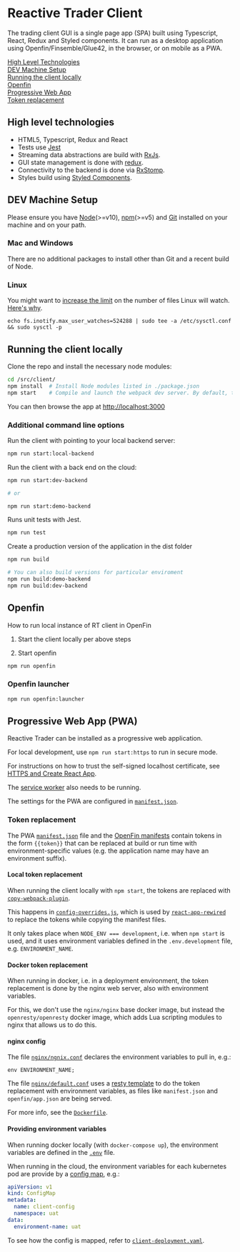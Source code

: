 # Reactive Trader Client

The trading client GUI is a single page app (SPA) built using Typescript, React, Redux and Styled components. It can run as a desktop application using Openfin/Finsemble/Glue42, in the browser, or on mobile as a PWA.

[High Level Technologies](#high-level-technologies)  
[DEV Machine Setup](#dev-machine-setup)  
[Running the client locally](#running-the-client-locally)  
[Openfin](#openfin)  
[Progressive Web App](#progressive-web-app)  
[Token replacement](#token-replacement)  

## High level technologies

- HTML5, Typescript, Redux and React
- Tests use [Jest](https://jestjs.io/)
- Streaming data abstractions are build with [RxJs](https://github.com/Reactive-Extensions/RxJS).
- GUI state management is done with [redux](https://redux.js.org/).
- Connectivity to the backend is done via [RxStomp](https://github.com/stomp-js/rx-stomp).
- Styles build using [Styled Components](https://www.styled-components.com/).

## DEV Machine Setup

Please ensure you have [Node](https://nodejs.org)(>=v10), [npm](https://github.com/npm/npm)(>=v5) and [Git](https://git-scm.com/downloads) installed on your machine and on your path.

### Mac and Windows

There are no additional packages to install other than Git and a recent build of Node.

### Linux

You might want to [increase the limit](http://stackoverflow.com/questions/16748737/grunt-watch-error-waiting-fatal-error-watch-enospc) on the number of files Linux will watch. [Here's why](https://github.com/coryhouse/react-slingshot/issues/6).

```
echo fs.inotify.max_user_watches=524288 | sudo tee -a /etc/sysctl.conf && sudo sysctl -p
```

## Running the client locally

Clone the repo and install the necessary node modules:

```sh
cd /src/client/
npm install  # Install Node modules listed in ./package.json
npm start    # Compile and launch the webpack dev server. By default, the client connects to the dev environment.
```

You can then browse the app at [http://localhost:3000](http://localhost:3000)

### Additional command line options

Run the client with pointing to your local backend server:

```sh
npm run start:local-backend
```

Run the client with a back end on the cloud:

```sh
npm run start:dev-backend

# or

npm run start:demo-backend
```

Runs unit tests with Jest.

```sh
npm run test
```

Create a production version of the application in the dist folder

```sh
npm run build

# You can also build versions for particular enviroment
npm run build:demo-backend
npm run build:dev-backend

```

## Openfin

How to run local instance of RT client in OpenFin

1. Start the client locally per above steps

2. Start openfin

```sh
npm run openfin
```

### Openfin launcher

```sh
npm run openfin:launcher
```

## Progressive Web App (PWA)

Reactive Trader can be installed as a progressive web application.

For local development, use `npm run start:https` to run in secure mode.

For instructions on how to trust the self-signed localhost certificate, see [HTTPS and Create React App](https://medium.com/@danielgwilson/https-and-create-react-app-3a30ed31c904).

The [service worker](src/serviceWorker.js) also needs to be running.

The settings for the PWA are configured in [`manifest.json`](public/manifest.json).

### Token replacement

The PWA [`manifest.json`](public/manifest.json) file and the [OpenFin manifests](public/openfin) contain tokens in the form `{{token}}` that can be replaced at build or run time with environment-specific values (e.g. the application name may have an environment suffix).

#### Local token replacement

When running the client locally with `npm start`, the tokens are replaced with [`copy-webpack-plugin`](https://webpack.js.org/plugins/copy-webpack-plugin/).

This happens in [`config-overrides.js`](config-overrides.js), which is used by [`react-app-rewired`](https://github.com/timarney/react-app-rewired) to replace the tokens while copying the manifest files.

It only takes place when `NODE_ENV === development`, i.e. when `npm start` is used, and it uses environment variables defined in the `.env.development` file, e.g. `ENVIRONMENT_NAME`.

#### Docker token replacement

When running in docker, i.e. in a deployment environment, the token replacement is done by the nginx web server, also with environment variables.

For this, we don't use the `nginx/nginx` base docker image, but instead the `openresty/openresty` docker image, which adds Lua scripting modules to nginx that allows us to do this.

#### nginx config

The file [`nginx/ngnix.conf`](nginx/nginx.conf) declares the environment variables to pull in, e.g.:
```
env ENVIRONMENT_NAME;
```

The file [`nginx/default.conf`](nginx/default.conf) uses a [resty template](https://github.com/bungle/lua-resty-template) to do the token replacement with environment variables, as files like `manifest.json` and `openfin/app.json` are being served.

For more info, see the [`Dockerfile`](Dockerfile).

#### Providing environment variables

When running docker locally (with `docker-compose up`), the environment variables are defined in the [`.env`](../.env) file.

When running in the cloud, the environment variables for each kubernetes pod are provide by a [config map](https://kubernetes.io/docs/tasks/configure-pod-container/configure-pod-configmap/), e.g.:
```yaml
apiVersion: v1
kind: ConfigMap
metadata:
  name: client-config
  namespace: uat
data:
  environment-name: uat
```
To see how the config is mapped, refer to [`client-deployment.yaml`](../services/kubernetes/per-deployment/client-deployment.yaml).
